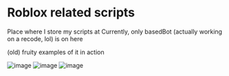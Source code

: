 # Roblox related scripts

Place where I store my scripts at
Currently, only basedBot (actually working on a recode, lol) is on here





(old) fruity examples of it in action

![image](https://i.imgur.com/tJjd1TG.png)
![image](https://cdn.discordapp.com/attachments/799733276813164555/810374040718934056/unknown.png)
![image](https://i.imgur.com/TtAZgGL.png)
